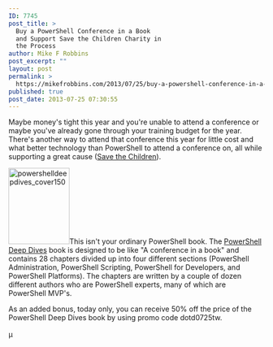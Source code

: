 ```yaml
---
ID: 7745
post_title: >
  Buy a PowerShell Conference in a Book
  and Support Save the Children Charity in
  the Process
author: Mike F Robbins
post_excerpt: ""
layout: post
permalink: >
  https://mikefrobbins.com/2013/07/25/buy-a-powershell-conference-in-a-book-and-support-save-the-children-charity-in-the-process/
published: true
post_date: 2013-07-25 07:30:55
---
```

Maybe money's tight this year and you're unable to attend a conference or maybe you've already gone through your training budget for the year. There's another way to attend that conference this year for little cost and what better technology than PowerShell to attend a conference on, all while supporting a great cause (<a href="http://www.savethechildren.org/" target="_blank">Save the Children</a>).

<a href="http://manning.com/hicks/"><img class="alignleft size-thumbnail wp-image-7744" alt="powershelldeepdives_cover150" src="http://mikefrobbins.com/wp-content/uploads/2013/07/powershelldeepdives_cover150.jpg?w=120" width="120" height="150" /></a>This isn't your ordinary PowerShell book. The <a href="http://manning.com/hicks/" target="_blank">PowerShell Deep Dives</a> book is designed to be like "A conference in a book" and contains 28 chapters divided up into four different sections (PowerShell Administration, PowerShell Scripting, PowerShell for Developers, and PowerShell Platforms). The chapters are written by a couple of dozen different authors who are PowerShell experts, many of which are PowerShell MVP's.

As an added bonus, today only, you can receive 50% off the price of the PowerShell Deep Dives book by using promo code dotd0725tw.

<span style="line-height:1.5;">µ</span>